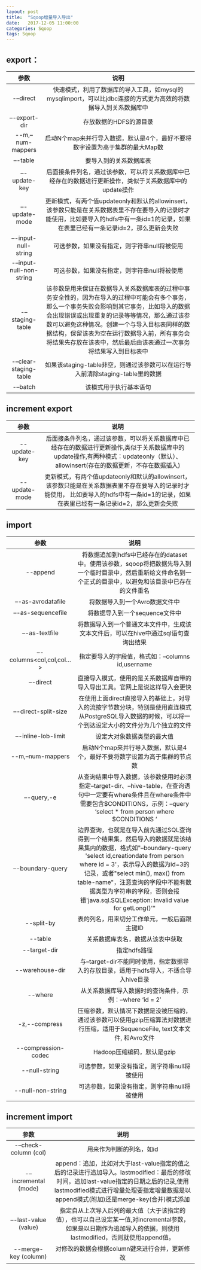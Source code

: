 ```yaml
---
layout: post
title:  "Sqoop增量导入导出"
date:   2017-12-05 11:00:00
categories: Sqoop
tags: Sqoop
---
```

## export：
| 参数           | 说明           |
|:-------------:|:-------------:|
|-–direct|快速模式，利用了数据库的导入工具，如mysql的mysqlimport，可以比jdbc连接的方式更为高效的将数据导入到关系数据库中|
|–-export-dir <dir>|存放数据的HDFS的源目录|
|--m,–num-mappers <n>|启动N个map来并行导入数据，默认是4个，最好不要将数字设置为高于集群的最大Map数|
|–-table <table-name>|要导入到的关系数据库表|
|–-update-key <col-name>|后面接条件列名，通过该参数，可以将关系数据库中已经存在的数据进行更新操作，类似于关系数据库中的update操作|
|–-update-mode <mode>|更新模式，有两个值updateonly和默认的allowinsert，该参数只能是在关系数据表里不存在要导入的记录时才能使用，比如要导入的hdfs中有一条id=1的记录，如果在表里已经有一条记录id=2，那么更新会失败|
|–-input-null-string <null-string>|可选参数，如果没有指定，则字符串null将被使用|
|-–input-null-non-string <null-string>|可选参数，如果没有指定，则字符串null将被使用|
|-–staging-table <staging-table-name>|该参数是用来保证在数据导入关系数据库表的过程中事务安全性的，因为在导入的过程中可能会有多个事务，那么一个事务失败会影响到其它事务，比如导入的数据会出现错误或出现重复的记录等等情况，那么通过该参数可以避免这种情况。创建一个与导入目标表同样的数据结构，保留该表为空在运行数据导入前，所有事务会将结果先存放在该表中，然后最后由该表通过一次事务将结果写入到目标表中|
|-–clear-staging-table|如果该staging-table非空，则通过该参数可以在运行导入前清除staging-table里的数据|
|-–batch|该模式用于执行基本语句|

## increment export
| 参数           | 	说明        |
|:-------------:|:-------------:|
|--update-key|后面接条件列名，通过该参数，可以将关系数据库中已经存在的数据进行更新操作,类似于关系数据库中的update操作,有两种模式：updateonly（默认）、allowinsert(存在的数据更新，不存在数据插入)|
|--update-mode|更新模式，有两个值updateonly和默认的allowinsert， 该参数只能是在关系数据表里不存在要导入的记录时才能使用， 比如要导入的hdfs中有一条id=1的记录，如果在表里已经有一条记录id=2，那么更新会失败|


## import
| 参数           | 	说明        |
|:-------------:|:-------------:|
|--append|将数据追加到hdfs中已经存在的dataset中。使用该参数，sqoop将把数据先导入到一个临时目录中，然后重新给文件命名到一个正式的目录中，以避免和该目录中已存在的文件重名|
|–-as-avrodatafile|将数据导入到一个Avro数据文件中|
|–-as-sequencefile|将数据导入到一个sequence文件中|
|–-as-textfile|将数据导入到一个普通文本文件中，生成该文本文件后，可以在hive中通过sql语句查询出结果|
|–-columns<col,col,col…>|指定要导入的字段值，格式如：–columns id,username|
|–-direct|直接导入模式，使用的是关系数据库自带的导入导出工具。官网上是说这样导入会更快|
|–-direct-split-size|在使用上面direct直接导入的基础上，对导入的流按字节数分块，特别是使用直连模式从PostgreSQL导入数据的时候，可以将一个到达设定大小的文件分为几个独立的文件|
|–-inline-lob-limit|设定大对象数据类型的最大值|
|--m,–num-mappers|启动N个map来并行导入数据，默认是4个，最好不要将数字设置为高于集群的节点数|
|–-query,-e<statement>|从查询结果中导入数据，该参数使用时必须指定–target-dir、–hive-table，在查询语句中一定要有where条件且在where条件中需要包含$CONDITIONS，示例：–query ‘select * from person where $CONDITIONS ‘|
|–-boundary-query <statement>|边界查询，也就是在导入前先通过SQL查询得到一个结果集，然后导入的数据就是该结果集内的数据，格式如"–boundary-query 'select id,creationdate from person where id = 3'，表示导入的数据为id=3的记录，或者"select min(<split-by>), max(<split-by>) from table-name"，注意查询的字段中不能有数据类型为字符串的字段，否则会报错'java.sql.SQLException: Invalid value for getLong()'"|
|--split-by<column-name>|表的列名，用来切分工作单元，一般后面跟主键ID|
|--table <table-name>|关系数据库表名，数据从该表中获取|
|--target-dir <dir>|指定hdfs路径|
|--warehouse-dir <dir>|与–target-dir不能同时使用，指定数据导入的存放目录，适用于hdfs导入，不适合导入hive目录|
|--where|从关系数据库导入数据时的查询条件，示例：–where ‘id = 2′|
|-z,--compress|压缩参数，默认情况下数据是没被压缩的，通过该参数可以使用gzip压缩算法对数据进行压缩，适用于SequenceFile, text文本文件, 和Avro文件|
|--compression-codec|Hadoop压缩编码，默认是gzip|
|--null-string <null-string>|可选参数，如果没有指定，则字符串null将被使用|
|--null-non-string<null-string>|可选参数，如果没有指定，则字符串null将被使用|

## increment import
|参数|说明|
|:-------------:|:-------------:|
|-–check-column (col)|用来作为判断的列名，如id|
|-–incremental (mode)|append：追加，比如对大于last-value指定的值之后的记录进行追加导入。lastmodified：最后的修改时间，追加last-value指定的日期之后的记录,使用lastmodified模式进行增量处理要指定增量数据是以append模式(附加)还是merge-key(合并)模式添加 |
|–-last-value (value)|指定自从上次导入后列的最大值（大于该指定的值），也可以自己设定某一值,对incremental参数，如果是以日期作为追加导入的依据，则使用lastmodified，否则就使用append值。|
|--merge-key (column)|对修改的数据会根据column键来进行合并，更新修改|
